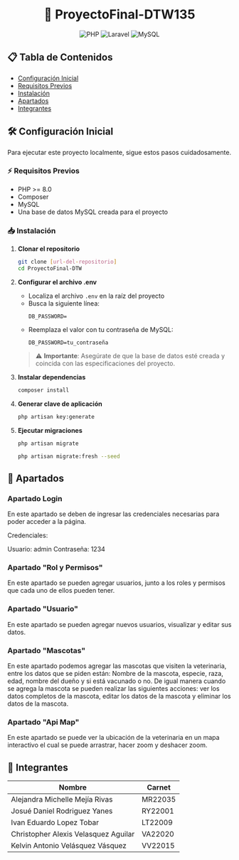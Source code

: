 <div align="center">
  <h1>🚀 ProyectoFinal-DTW135</h1>
</div>

<p align="center">
  <img src="https://img.shields.io/badge/PHP-777BB4?style=for-the-badge&logo=php&logoColor=white" alt="PHP">
  <img src="https://img.shields.io/badge/Laravel-FF2D20?style=for-the-badge&logo=laravel&logoColor=white" alt="Laravel">
  <img src="https://img.shields.io/badge/MySQL-005C84?style=for-the-badge&logo=mysql&logoColor=white" alt="MySQL">
</p>

## 📋 Tabla de Contenidos
- [Configuración Inicial](#-configuración-inicial)
- [Requisitos Previos](#-requisitos-previos)
- [Instalación](#-instalación)
- [Apartados](#-Apartados)
- [Integrantes](#-Integrantes)

## 🛠 Configuración Inicial

Para ejecutar este proyecto localmente, sigue estos pasos cuidadosamente.

### ⚡ Requisitos Previos

- PHP >= 8.0
- Composer
- MySQL
- Una base de datos MySQL creada para el proyecto

### 📥 Instalación

1. **Clonar el repositorio**
   ```bash
   git clone [url-del-repositorio]
   cd ProyectoFinal-DTW
   ```

2. **Configurar el archivo .env**
   - Localiza el archivo `.env` en la raíz del proyecto
   - Busca la siguiente línea:
     ```env
     DB_PASSWORD=
     ```
   - Reemplaza el valor con tu contraseña de MySQL:
     ```env
     DB_PASSWORD=tu_contraseña
     ```

   > ⚠️ **Importante**: Asegúrate de que la base de datos esté creada y coincida con las especificaciones del proyecto.

3. **Instalar dependencias**
   ```bash
   composer install
   ```

4. **Generar clave de aplicación**
   ```bash
   php artisan key:generate
   ```

5. **Ejecutar migraciones**
   ```bash
   php artisan migrate
   ```

   ```bash
   php artisan migrate:fresh --seed
   ```

## 🔴 Apartados

### Apartado Login

En este apartado se deben de ingresar las credenciales necesarias para poder acceder a la página.

Credenciales:

Usuario: admin
Contraseña: 1234

### Apartado "Rol y Permisos"

En este apartado se pueden agregar usuarios, junto a los roles y permisos que cada uno de ellos pueden tener.

### Apartado "Usuario"

En este apartado se pueden agregar nuevos usuarios, visualizar y editar sus datos.

### Apartado "Mascotas"

En este apartado podemos agregar las mascotas que visiten la veterinaria, entre los datos que se piden están: Nombre de la mascota, especie, raza, edad, nombre del dueño y si está vacunado o no. De igual manera cuando se agrega la mascota se pueden realizar las siguientes acciones: ver los datos completos de la mascota, editar los datos de la mascota y eliminar los datos de la mascota.

### Apartado "Api Map"

En este apartado se puede ver la ubicación de la veterinaria en un mapa interactivo el cual se puede arrastrar, hacer zoom y deshacer zoom.

## 👥 Integrantes

| Nombre | Carnet |
|--------|---------|
| Alejandra Michelle Mejía Rivas | MR22035 |
| Josué Daniel Rodriguez Yanes | RY22001 |
| Ivan Eduardo Lopez Tobar | LT22009 |
| Christopher Alexis Velasquez Aguilar | VA22020 |
| Kelvin Antonio Velásquez Vásquez | VV22015 |
